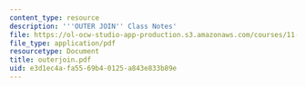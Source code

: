 ```yaml
---
content_type: resource
description: '''OUTER JOIN'' Class Notes'
file: https://ol-ocw-studio-app-production.s3.amazonaws.com/courses/11-521-spatial-database-management-and-advanced-geographic-information-systems-spring-2003/e3d1ec4afa5569b40125a843e833b89e_outerjoin.pdf
file_type: application/pdf
resourcetype: Document
title: outerjoin.pdf
uid: e3d1ec4a-fa55-69b4-0125-a843e833b89e
---
```

